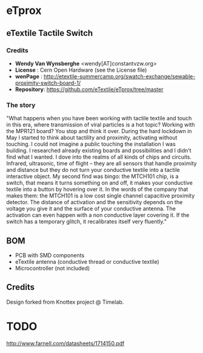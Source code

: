 # eTprox
## eTextile Tactile Switch

### Credits
- **Wendy Van Wynsberghe** <wendy[AT]constantvzw.org>
- **License** : Cern Open Hardware (see the License file)
- **wenPage** : http://etextile-summercamp.org/swatch-exchange/sewable-proximity-switch-board-1/
- **Repository**: https://github.com/eTextile/eTprox/tree/master

### The story
"What happens when you have been working with tactile textile and touch in this era, where transmission of viral particles is a hot topic? Working with the MPR121 board? You stop and think it over. During the hard lockdown in May I started to think about tactility and proximity, activating without touching. I could not imagine a public touching the installation I was building. I researched already existing boards and possibilities and I didn’t find what I wanted. I dove into the realms of all kinds of chips and circuits. Infrared, ultrasonic, time of flight – they are all sensors that handle proximity and distance but they do not turn your conductive textile into a tactile interactive object. My second find was bingo: the MTCH101 chip, is a switch, that means it turns something on and off, it makes your conductive textile into a button by hovering over it. In the words of the company that makes them: the MTCH101 is a low cost single channel capacitive proximity detector. The distance of activation and the sensitivity depends on the voltage you give it and the surface of your conductive antenna. The activation can even happen with a non conductive layer covering it. If the switch has a temporary glitch, it recalibrates itself very fluently."

## BOM
- PCB with SMD components
- eTextile antenna (conductive thread or conductive textile)
- Microcontroller (not included)

## Credits
Design forked from Knottex project @ Timelab.

# TODO
http://www.farnell.com/datasheets/1714150.pdf
